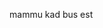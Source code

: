 mammu kad bus est
<!---
racenis/racenis is a ✨ special ✨ repository because its `README.md` (this file) appears on your GitHub profile.
You can click the Preview link to take a look at your changes.
--->
